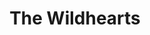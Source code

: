---
title: "The Wildhearts"
summary: "British rock group founded ca. 1988 in Newcastle upon Tyne, England."
image: "the-wildhearts.jpg"
apple_music_artist_url: "https://music.apple.com/gb/artist/the-wildhearts/5046417"
wikipedia_url: "none"
---